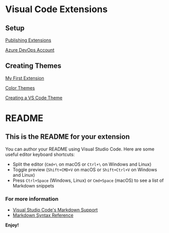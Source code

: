 # Visual Code Extensions

## Setup

[Publishing Extensions](https://code.visualstudio.com/api/working-with-extensions/publishing-extension)

[Azure DevOps Account](https://webjestic.visualstudio.com/)

## Creating Themes
[My First Extension](https://code.visualstudio.com/api/get-started/your-first-extension)

[Color Themes](https://code.visualstudio.com/docs/getstarted/themes?WT.mc_id=csstricks-themearticle-sdras)

[Creating a VS Code Theme](https://css-tricks.com/creating-a-vs-code-theme/)


# README
## This is the README for your extension 
You can author your README using Visual Studio Code.  Here are some useful editor keyboard shortcuts:

* Split the editor (`Cmd+\` on macOS or `Ctrl+\` on Windows and Linux)
* Toggle preview (`Shift+CMD+V` on macOS or `Shift+Ctrl+V` on Windows and Linux)
* Press `Ctrl+Space` (Windows, Linux) or `Cmd+Space` (macOS) to see a list of Markdown snippets

### For more information
* [Visual Studio Code's Markdown Support](http://code.visualstudio.com/docs/languages/markdown)
* [Markdown Syntax Reference](https://help.github.com/articles/markdown-basics/)

**Enjoy!**
